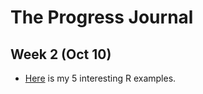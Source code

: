 # The Progress Journal

## Week 2 (Oct 10)

+ [Here](files/interesting_examples.html) is my 5 interesting R examples.
